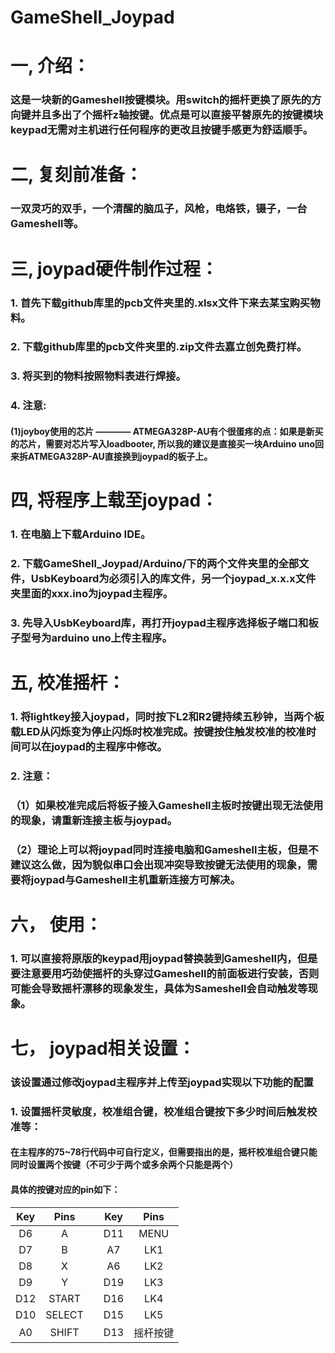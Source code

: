 # GameShell_Joypad
# 一, 介绍：
   ### 这是一块新的Gameshell按键模块。用switch的摇杆更换了原先的方向键并且多出了个摇杆z轴按键。优点是可以直接平替原先的按键模块keypad无需对主机进行任何程序的更改且按键手感更为舒适顺手。

# 二, 复刻前准备：
   ### 一双灵巧的双手，一个清醒的脑瓜子，风枪，电烙铁，镊子，一台Gameshell等。

# 三, joypad硬件制作过程：
   ### 1. 首先下载github库里的pcb文件夹里的.xlsx文件下来去某宝购买物料。
   ### 2. 下载github库里的pcb文件夹里的.zip文件去嘉立创免费打样。
   ### 3. 将买到的物料按照物料表进行焊接。
   ### 4. 注意:
   #### (1)joyboy使用的芯片 ———— ATMEGA328P-AU有个很蛋疼的点：如果是新买的芯片，需要对芯片写入loadbooter, 所以我的建议是直接买一块Arduino uno回来拆ATMEGA328P-AU直接换到joypad的板子上。
    
# 四, 将程序上载至joypad：
   ### 1. 在电脑上下载Arduino IDE。
   ### 2. 下载GameShell_Joypad/Arduino/下的两个文件夹里的全部文件，UsbKeyboard为必须引入的库文件，另一个joypad_x.x.x文件夹里面的xxx.ino为joypad主程序。
   ### 3. 先导入UsbKeyboard库，再打开joypad主程序选择板子端口和板子型号为arduino uno上传主程序。
    
# 五, 校准摇杆：
   ### 1. 将lightkey接入joypad，同时按下L2和R2键持续五秒钟，当两个板载LED从闪烁变为停止闪烁时校准完成。按键按住触发校准的校准时间可以在joypad的主程序中修改。
   ### 2. 注意：
   ###    （1）如果校准完成后将板子接入Gameshell主板时按键出现无法使用的现象，请重新连接主板与joypad。
   ###    （2）理论上可以将joypad同时连接电脑和Gameshell主板，但是不建议这么做，因为貌似串口会出现冲突导致按键无法使用的现象，需要将joypad与Gameshell主机重新连接方可解决。

# 六， 使用：
   ### 1. 可以直接将原版的keypad用joypad替换装到Gameshell内，但是要注意要用巧劲使摇杆的头穿过Gameshell的前面板进行安装，否则可能会导致摇杆漂移的现象发生，具体为Sameshell会自动触发等现象。
   
# 七， joypad相关设置：
  ### 该设置通过修改joypad主程序并上传至joypad实现以下功能的配置
  ### 1. 设置摇杆灵敏度，校准组合键，校准组合键按下多少时间后触发校准等：
  #### 在主程序的75~78行代码中可自行定义，但需要指出的是，摇杆校准组合键只能同时设置两个按键（不可少于两个或多余两个只能是两个）
  #### 具体的按键对应的pin如下：
  |     Key    |      Pins     |            |     Key     |      Pins     |
  |:----------:|:-------------:|:----------:|:-----------:|:-------------:|
  |     D6     |       A       |            |     D11     |      MENU     |
  |     D7     |       B       |            |     A7      |      LK1      |
  |     D8     |       X       |            |     A6      |    LK2        |
  |     D9     |       Y       |            |     D19     |     LK3       |
  |     D12    |     START     |            |     D16     |     LK4       |
  |     D10    |     SELECT    |            |     D15     |      LK5      |
  |     A0     |     SHIFT     |            |     D13     |    摇杆按键   |
  

